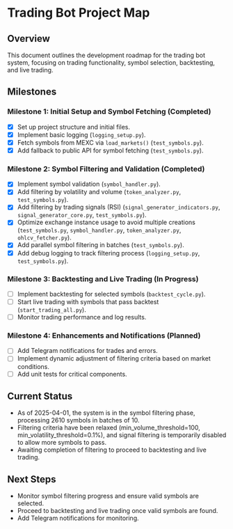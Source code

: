 # Trading Bot Project Map

## Overview
This document outlines the development roadmap for the trading bot system, focusing on trading functionality, symbol selection, backtesting, and live trading.

## Milestones

### Milestone 1: Initial Setup and Symbol Fetching (Completed)
- [x] Set up project structure and initial files.
- [x] Implement basic logging (`logging_setup.py`).
- [x] Fetch symbols from MEXC via `load_markets()` (`test_symbols.py`).
- [x] Add fallback to public API for symbol fetching (`test_symbols.py`).

### Milestone 2: Symbol Filtering and Validation (Completed)
- [x] Implement symbol validation (`symbol_handler.py`).
- [x] Add filtering by volatility and volume (`token_analyzer.py`, `test_symbols.py`).
- [x] Add filtering by trading signals (RSI) (`signal_generator_indicators.py`, `signal_generator_core.py`, `test_symbols.py`).
- [x] Optimize exchange instance usage to avoid multiple creations (`test_symbols.py`, `symbol_handler.py`, `token_analyzer.py`, `ohlcv_fetcher.py`).
- [x] Add parallel symbol filtering in batches (`test_symbols.py`).
- [x] Add debug logging to track filtering process (`logging_setup.py`, `test_symbols.py`).

### Milestone 3: Backtesting and Live Trading (In Progress)
- [ ] Implement backtesting for selected symbols (`backtest_cycle.py`).
- [ ] Start live trading with symbols that pass backtest (`start_trading_all.py`).
- [ ] Monitor trading performance and log results.

### Milestone 4: Enhancements and Notifications (Planned)
- [ ] Add Telegram notifications for trades and errors.
- [ ] Implement dynamic adjustment of filtering criteria based on market conditions.
- [ ] Add unit tests for critical components.

## Current Status
- As of 2025-04-01, the system is in the symbol filtering phase, processing 2610 symbols in batches of 10.
- Filtering criteria have been relaxed (min_volume_threshold=100, min_volatility_threshold=0.1%), and signal filtering is temporarily disabled to allow more symbols to pass.
- Awaiting completion of filtering to proceed to backtesting and live trading.

## Next Steps
- Monitor symbol filtering progress and ensure valid symbols are selected.
- Proceed to backtesting and live trading once valid symbols are found.
- Add Telegram notifications for monitoring.
